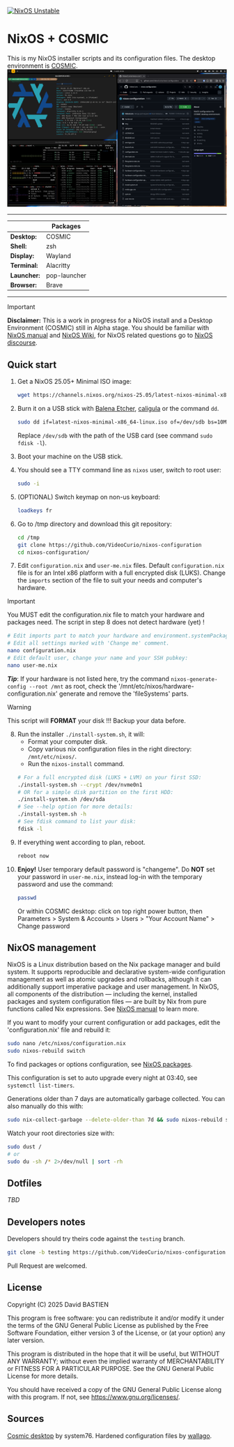 [![NixOS Unstable](https://img.shields.io/badge/NixOS-25.05-blue.svg?style=flat-square&logo=NixOS&logoColor=white)](https://nixos.org)

# NixOS + COSMIC

This is my NixOS installer scripts and its configuration files. The desktop environment is [COSMIC](https://system76.com/cosmic/).
![NixOS COSMIC screenshot](https://github.com/VideoCurio/nixos-configuration/blob/master/img/screenshot2.png?raw=true "NixOS with COSMIC DE")

------

|               | Packages     |
|---------------|--------------|
| **Desktop:**  | COSMIC       | 
| **Shell:**    | zsh          |
| **Display:**  | Wayland      |
| **Terminal:** | Alacritty    |
| **Launcher:** | pop-launcher |
| **Browser:**  | Brave        |

-----

> [!IMPORTANT]
> **Disclaimer:** This is a work in progress for a NixOS install and a Desktop Environment (COSMIC) still in Alpha stage.
> You should be familiar with [NixOS manual](https://nixos.org/manual/nixos/stable/) and [NixOS Wiki](https://nixos.wiki/wiki/Main_Page), for NixOS related questions go to [NixOS discourse](https://discourse.nixos.org/).

## Quick start

1. Get a NixOS 25.05+ Minimal ISO image:
   ```bash
   wget https://channels.nixos.org/nixos-25.05/latest-nixos-minimal-x86_64-linux.iso
   ```

2. Burn it on a USB stick with [Balena Etcher](https://etcher.balena.io/#download-etcher), [caligula](https://github.com/ifd3f/caligula) or the command `dd`.
   ```bash
   sudo dd if=latest-nixos-minimal-x86_64-linux.iso of=/dev/sdb bs=10MB oflag=dsync status=progress
   ```
   Replace `/dev/sdb` with the path of the USB card (see command `sudo fdisk -l`).
3. Boot your machine on the USB stick.
4. You should see a TTY command line as `nixos` user, switch to root user:
   ```bash
   sudo -i
   ```
5. (OPTIONAL) Switch keymap on non-us keyboard: 
   ```bash
   loadkeys fr
   ```
6. Go to /tmp directory and download this git repository: 
   ```bash
   cd /tmp
   git clone https://github.com/VideoCurio/nixos-configuration
   cd nixos-configuration/
   ```
7. Edit `configuration.nix` and `user-me.nix` files. Default `configuration.nix` file is for an Intel x86 platform with a full encrypted disk (LUKS).
   Change the `imports` section of the file to suit your needs and computer's hardware.
> [!IMPORTANT]
> You MUST edit the configuration.nix file to match your hardware and packages need. The script in step 8 does not detect hardware (yet) !
   ```bash
   # Edit imports part to match your hardware and environment.systemPackages to add/remove packages.
   # Edit all settings marked with 'Change me' comment.
   nano configuration.nix
   # Edit default user, change your name and your SSH pubkey:
   nano user-me.nix
   ```
   **_Tip_**: If your hardware is not listed here, try the command `nixos-generate-config --root /mnt` as root, check the '/mnt/etc/nixos/hardware-configuration.nix' generate and remove the 'fileSystems' parts.
> [!WARNING]
> This script will **FORMAT** your disk !!! Backup your data before.

8. Run the installer `./install-system.sh`, it will:
   * Format your computer disk.
   * Copy various nix configuration files in the right directory: `/mnt/etc/nixos/`.
   * Run the `nixos-install` command.
   ```bash
   # For a full encrypted disk (LUKS + LVM) on your first SSD:
   ./install-system.sh --crypt /dev/nvme0n1
   # OR for a simple disk partition on the first HDD:
   ./install-system.sh /dev/sda
   # See --help option for more details:
   ./install-system.sh -h
   # See fdisk command to list your disk:
   fdisk -l
   ```
9. If everything went according to plan, reboot.
   ```bash
   reboot now
   ```
10. **Enjoy!** User temporary default password is "changeme". Do **NOT** set your password in `user-me.nix`, instead log-in with the temporary password and use the command:
    ```bash
    passwd
    ```
    Or within COSMIC desktop: click on top right power button, then Parameters > System & Accounts > Users > "Your Account Name" > Change password

## NixOS management

NixOS is a Linux distribution based on the Nix package manager and build system. It supports reproducible and declarative system-wide configuration management as well as atomic upgrades and rollbacks, although it can additionally support imperative package and user management. In NixOS, all components of the distribution — including the kernel, installed packages and system configuration files — are built by Nix from pure functions called Nix expressions.
See [NixOS manual](https://nixos.org/manual/nixos/stable/) to learn more.

If you want to modify your current configuration or add packages, edit the 'configuration.nix' file and rebuild it:
```bash
sudo nano /etc/nixos/configuration.nix
sudo nixos-rebuild switch
```
To find packages or options configuration, see [NixOS packages](https://search.nixos.org/packages?channel=25.05&size=50&sort=relevance&type=packages).

This configuration is set to auto upgrade every night at 03:40, see `systemctl list-timers`.

Generations older than 7 days are automatically garbage collected. You can also manually do this with:
```bash
sudo nix-collect-garbage --delete-older-than 7d && sudo nixos-rebuild switch && sudo nixos-rebuild list-generations
```
Watch your root directories size with:
```bash
sudo dust /
# or
sudo du -sh /* 2>/dev/null | sort -rh
```

## Dotfiles

*TBD*

## Developers notes
Developers should try theirs code against the `testing` branch.
```bash
git clone -b testing https://github.com/VideoCurio/nixos-configuration.git
```
Pull Request are welcomed.

## License

Copyright (C) 2025  David BASTIEN

This program is free software: you can redistribute it and/or modify
it under the terms of the GNU General Public License as published by
the Free Software Foundation, either version 3 of the License, or
(at your option) any later version.

This program is distributed in the hope that it will be useful,
but WITHOUT ANY WARRANTY; without even the implied warranty of
MERCHANTABILITY or FITNESS FOR A PARTICULAR PURPOSE.  See the
GNU General Public License for more details.

You should have received a copy of the GNU General Public License
along with this program.  If not, see <https://www.gnu.org/licenses/>.

## Sources
[Cosmic desktop](https://github.com/pop-os/cosmic-epoch) by system76.
Hardened configuration files by [wallago](https://github.com/wallago/nix-system-services-hardened).